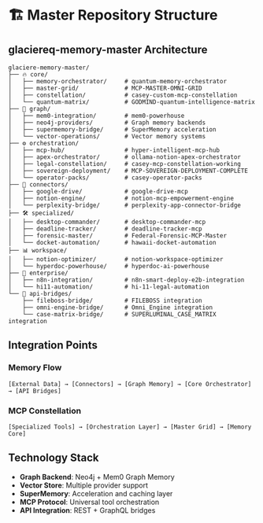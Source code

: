# 🏗️ Master Repository Structure

## glaciereq-memory-master Architecture

```
glaciere-memory-master/
├── 🔥 core/
│   ├── memory-orchestrator/     # quantum-memory-orchestrator
│   ├── master-grid/             # MCP-MASTER-OMNI-GRID  
│   ├── constellation/           # casey-custom-mcp-constellation
│   └── quantum-matrix/          # GODMIND-quantum-intelligence-matrix
├── 🔗 graph/
│   ├── mem0-integration/        # mem0-powerhouse
│   ├── neo4j-providers/         # Graph memory backends
│   ├── supermemory-bridge/      # SuperMemory acceleration
│   └── vector-operations/       # Vector memory systems
├── ⚙️ orchestration/
│   ├── mcp-hub/                 # hyper-intelligent-mcp-hub
│   ├── apex-orchestrator/       # ollama-notion-apex-orchestrator
│   ├── legal-constellation/     # casey-mcp-constellation-working
│   ├── sovereign-deployment/    # MCP-SOVEREIGN-DEPLOYMENT-COMPLETE
│   └── operator-packs/          # casey-operator-packs
├── 🔌 connectors/
│   ├── google-drive/            # google-drive-mcp
│   ├── notion-engine/           # notion-mcp-empowerment-engine
│   └── perplexity-bridge/       # perplexity-app-connector-bridge
├── 🛠️ specialized/
│   ├── desktop-commander/       # desktop-commander-mcp
│   ├── deadline-tracker/        # deadline-tracker-mcp
│   ├── forensic-master/         # Federal-Forensic-MCP-Master
│   └── docket-automation/       # hawaii-docket-automation
├── 📊 workspace/
│   ├── notion-optimizer/        # notion-workspace-optimizer
│   └── hyperdoc-powerhouse/     # hyperdoc-ai-powerhouse
├── 🏢 enterprise/
│   ├── n8n-integration/         # n8n-smart-deploy-e2b-integration
│   └── hi11-automation/         # hi-11-legal-automation
└── 🔗 api-bridges/
    ├── fileboss-bridge/         # FILEBOSS integration
    ├── omni-engine-bridge/      # Omni_Engine integration
    └── case-matrix-bridge/      # SUPERLUMINAL_CASE_MATRIX integration
```

## Integration Points

### Memory Flow
```
[External Data] → [Connectors] → [Graph Memory] → [Core Orchestrator] → [API Bridges]
```

### MCP Constellation
```
[Specialized Tools] → [Orchestration Layer] → [Master Grid] → [Memory Core]
```

## Technology Stack

- **Graph Backend**: Neo4j + Mem0 Graph Memory
- **Vector Store**: Multiple provider support
- **SuperMemory**: Acceleration and caching layer
- **MCP Protocol**: Universal tool orchestration
- **API Integration**: REST + GraphQL bridges